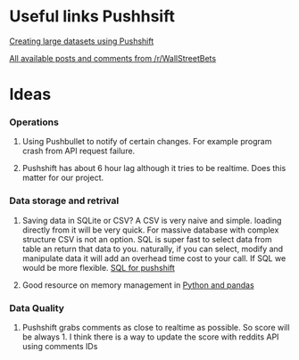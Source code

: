 <!-- Ctrl+K V for preview -->

# Useful links Pushhsift

[Creating large datasets using Pushshift](https://www.reddit.com/r/pushshift/comments/ldp9pl/creating_large_datasets_using_pushshift/)


[All available posts and comments from /r/WallStreetBets](https://www.reddit.com/r/pushshift/comments/lfbejb/all_available_posts_and_comments_from/)


# Ideas

### Operations
1. Using Pushbullet to notify of certain changes. For example program crash from API request failure. 

2. Pushshift has about 6 hour lag although it tries to be realtime. Does this matter for our project.

### Data storage and retrival
1. Saving data in SQLite or CSV? A CSV is very naive and simple. loading directly from it will be very quick. For massive database with complex structure CSV is not an option. SQL is super fast to select data from table an return that data to you. naturally, if you can select, modify and manipulate data it will add an overhead time cost to your call. If SQL we would be more flexible. 
[SQL for pushshift](https://www.reddit.com/r/pushshift/comments/lgior4/getting_commends_based_on_id_returns_all_scores/)

2. Good resource on memory management in [Python and pandas](https://pythonspeed.com/memory/)

### Data Quality
1. Pushshift grabs comments as close to realtime as possible. So score will be always 1. I think there is a way to update the score with reddits API using comments IDs



